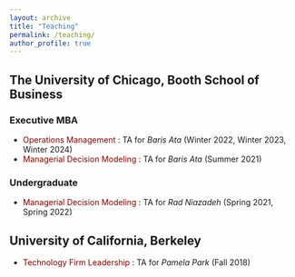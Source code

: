 ```yaml
---
layout: archive
title: "Teaching"
permalink: /teaching/
author_profile: true
---
```


## The University of Chicago, Booth School of Business
### Executive MBA
* <span style="color:#840404">  Operations Management  </span>: TA for _Baris Ata_ (Winter 2022, Winter 2023, Winter 2024)
* <span style="color:#840404"> Managerial Decision Modeling  </span>: TA for _Baris Ata_ (Summer 2021)
  
### Undergraduate
* <span style="color:#840404"> Managerial Decision Modeling  </span>: TA for _Rad Niazadeh_ (Spring 2021, Spring 2022)


## University of California, Berkeley 
* <span style="color:#840404"> Technology Firm Leadership  </span>: TA for _Pamela Park_ (Fall 2018)
